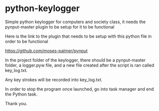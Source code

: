 # python-keylogger
Simple python keylogger for computers and society class, it needs the pynput-master plugin to be setup for it to be functional

Here is the link to the plugin that needs to be setup with this python file in order to be functional

https://github.com/moses-palmer/pynput

In the project folder of the keylogger, there should be a pynput-master folder, a logger.pyw file, and a new file created after the script is ran called key_log.txt.

Any key strokes will be recorded into key_log.txt.

In order to stop the program once launched, go into task manager and end the Python task.

Thank you.
